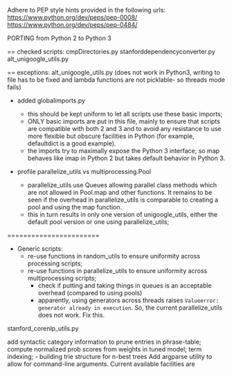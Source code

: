 Adhere to PEP style hints provided in the following urls:
  https://www.python.org/dev/peps/pep-0008/
  https://www.python.org/dev/peps/pep-0484/

PORTING from Python 2 to Python 3

== checked scripts:
    cmpDirectories.py
    stanforddependencyconverter.py
    alt_unigoogle_utils.py

== exceptions:
    alt_unigoogle_utils.py (does not work in Python3, writing to file has to be fixed and lambda functions are not picklable- so threads mode fails)


- added globalimports.py 
  - this should be kept uniform to let all scripts use these basic imports;
  - ONLY basic imports are put in this file, mainly to ensure that scripts are 
  compatible with both 2 and 3 and to avoid any resistance to use more 
  flexible but obscure facilities in Python (for example, defaultdict is a
  good example).
  - the imports try to maximally expose the Python 3 interface; so map 
  behaves like imap in Python 2 but takes default behavior in Python 3. 

- profile parallelize_utils vs multiprocessing.Pool
  - parallelize_utils use Queues allowing parallel class methods which are
  not allowed in Pool.map and other functions. It remains to be seen if the
  overhead in parallelize_utils is comparable to creating a pool and using 
  the map function. 
  - this in turn results in only one version of unigoogle_utils, either
  the default pool version or one using parallelize_utils;

=======================

- Generic scripts: 
  - re-use functions in random_utils to ensure uniformity across processing
  scripts;
  - re-use functions in parallelize_utils to ensure uniformity across 
  multiprocessing scripts;
    - check if putting and taking things in queues is an acceptable overhead
      (compared to using pools)
    - apparently, using generators across threads raises 
      `Valueerror: generator already in execution`. So, the current 
      parallelize_utils does not work. Fix this. 

stanford_corenlp_utils.py


add syntactic category information to prune entries in phrase-table; compute normalized prob scores from weights in tuned model; 
term indexing; - building trie structure for n-best trees
Add argparse utility to allow for command-line arguments. Current available facilities are 
